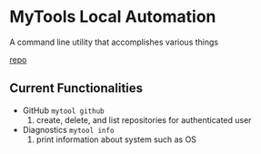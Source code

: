 # MyTools Local Automation

A command line utility that accomplishes various things

[repo](https://github.com/gluo7777/mytools)

## Current Functionalities

- GitHub `mytool github`
    1. create, delete, and list repositories for authenticated user
- Diagnostics `mytool info`
    1. print information about system such as OS